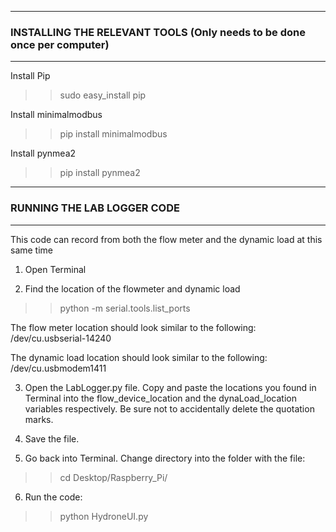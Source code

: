 ********
### INSTALLING THE RELEVANT TOOLS (Only needs to be done once per computer) ###
********

Install Pip
>> sudo easy_install pip

Install minimalmodbus
>> pip install minimalmodbus

Install pynmea2
>> pip install pynmea2

********
### RUNNING THE LAB LOGGER CODE ####
********

This code can record from both the flow meter and the dynamic load at this same time

1. Open Terminal

2. Find the location of the flowmeter and dynamic load
>> python -m serial.tools.list_ports

The flow meter location should look similar to the following:
/dev/cu.usbserial-14240

The dynamic load location should look similar to the following:
/dev/cu.usbmodem1411

3. Open the LabLogger.py file. Copy and paste the locations you found in Terminal into the flow_device_location and the dynaLoad_location variables respectively. Be sure not to accidentally delete the quotation marks.

4. Save the file.

5. Go back into Terminal. Change directory into the folder with the file:
>> cd Desktop/Raspberry_Pi/

6. Run the code:
>> python HydroneUI.py